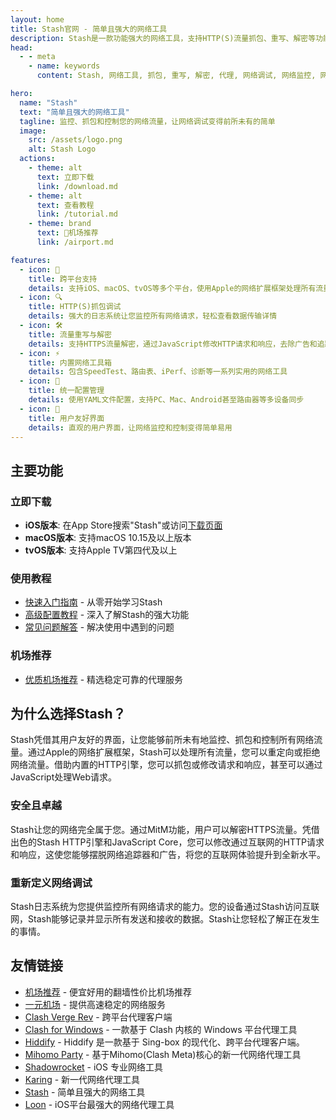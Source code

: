 ```yaml
---
layout: home
title: Stash官网 - 简单且强大的网络工具
description: Stash是一款功能强大的网络工具，支持HTTP(S)流量抓包、重写、解密等功能。立即下载Stash，体验最佳的网络调试工具。
head:
  - - meta
    - name: keywords
      content: Stash, 网络工具, 抓包, 重写, 解密, 代理, 网络调试, 网络监控, 网络分析, 网络抓包, 网络重写, 网络解密, 网络代理, 网络调试工具, 网络监控工具, 网络分析工具, 网络抓包工具, 网络重写工具, 网络解密工具, 网络代理工具

hero:
  name: "Stash"
  text: "简单且强大的网络工具"
  tagline: 监控、抓包和控制您的网络流量，让网络调试变得前所未有的简单
  image:
    src: /assets/logo.png
    alt: Stash Logo
  actions:
    - theme: alt
      text: 立即下载
      link: /download.md
    - theme: alt
      text: 查看教程
      link: /tutorial.md
    - theme: brand
      text: 🎉机场推荐
      link: /airport.md

features:
  - icon: 📱
    title: 跨平台支持
    details: 支持iOS、macOS、tvOS等多个平台，使用Apple的网络扩展框架处理所有流量
  - icon: 🔍
    title: HTTP(S)抓包调试
    details: 强大的日志系统让您监控所有网络请求，轻松查看数据传输详情
  - icon: 🛠️
    title: 流量重写与解密
    details: 支持HTTPS流量解密，通过JavaScript修改HTTP请求和响应，去除广告和追踪器
  - icon: ⚡
    title: 内置网络工具箱
    details: 包含SpeedTest、路由表、iPerf、诊断等一系列实用的网络工具
  - icon: 📝
    title: 统一配置管理
    details: 使用YAML文件配置，支持PC、Mac、Android甚至路由器等多设备同步
  - icon: 🎯
    title: 用户友好界面
    details: 直观的用户界面，让网络监控和控制变得简单易用
---
```


## 主要功能

### 立即下载
- **iOS版本**: 在App Store搜索"Stash"或访问[下载页面](/download.md)
- **macOS版本**: 支持macOS 10.15及以上版本
- **tvOS版本**: 支持Apple TV第四代及以上

### 使用教程
- [快速入门指南](/tutorial.md) - 从零开始学习Stash
- [高级配置教程](/tutorial.md#安装教程) - 深入了解Stash的强大功能
- [常见问题解答](/faq.md) - 解决使用中遇到的问题

### 机场推荐
- [优质机场推荐](/airport.md) - 精选稳定可靠的代理服务


## 为什么选择Stash？

Stash凭借其用户友好的界面，让您能够前所未有地监控、抓包和控制所有网络流量。通过Apple的网络扩展框架，Stash可以处理所有流量，您可以重定向或拒绝网络流量。借助内置的HTTP引擎，您可以抓包或修改请求和响应，甚至可以通过JavaScript处理Web请求。

### 安全且卓越

Stash让您的网络完全属于您。通过MitM功能，用户可以解密HTTPS流量。凭借出色的Stash HTTP引擎和JavaScript Core，您可以修改通过互联网的HTTP请求和响应，这使您能够摆脱网络追踪器和广告，将您的互联网体验提升到全新水平。

### 重新定义网络调试

Stash日志系统为您提供监控所有网络请求的能力。您的设备通过Stash访问互联网，Stash能够记录并显示所有发送和接收的数据。Stash让您轻松了解正在发生的事情。



## 友情链接

- [机场推荐](https://jichangtuijian.uk) - 便宜好用的翻墙性价比机场推荐
- [一元机场](https://一元.live/) - 提供高速稳定的网络服务
- [Clash Verge Rev](https://clash-verge-rev.org/) - 跨平台代理客户端
- [Clash for Windows](https://clashcn.org) - 一款基于 Clash 内核的 Windows 平台代理工具
- [Hiddify](https://hiddifycn.org) - Hiddify 是一款基于 Sing-box 的现代化、跨平台代理客户端。
- [Mihomo Party](https://mihomo.bid) - 基于Mihomo(Clash Meta)核心的新一代网络代理工具
- [Shadowrocket](https://shadowrocket.uk) - iOS 专业网络工具
- [Karing](https://karing.uk) - 新一代网络代理工具
- [Stash](https://stashapp.uk) - 简单且强大的网络工具
- [Loon](https://nsloon.uk) - iOS平台最强大的网络代理工具

<style>
:root {
  --vp-home-hero-name-color: transparent;
  --vp-home-hero-name-background: -webkit-linear-gradient(120deg, #bd34fe 30%, #41d1ff);

  --vp-home-hero-image-background-image: linear-gradient(-45deg, #bd34fe 50%, #47caff 50%);
  --vp-home-hero-image-filter: blur(44px);
}

@media (min-width: 640px) {
  :root {
    --vp-home-hero-image-filter: blur(56px);
  }
}

@media (min-width: 960px) {
  :root {
    --vp-home-hero-image-filter: blur(68px);
  }
}
</style>

<Confetti />